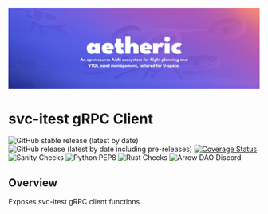 ![Arrow Banner](https://github.com/Arrow-air/tf-github/raw/main/src/templates/doc-banner-services.png)

# svc-itest gRPC Client

![GitHub stable release (latest by date)](https://img.shields.io/github/v/release/Arrow-air/svc-itest?sort=semver&color=green) ![GitHub release (latest by date including pre-releases)](https://img.shields.io/github/v/release/Arrow-air/svc-itest?include_prereleases) [![Coverage Status](https://coveralls.io/repos/github/Arrow-air/svc-itest/badge.svg?branch=develop)](https://coveralls.io/github/Arrow-air/svc-itest)
![Sanity Checks](https://github.com/arrow-air/svc-itest/actions/workflows/sanity_checks.yml/badge.svg?branch=develop) ![Python PEP8](https://github.com/arrow-air/svc-itest/actions/workflows/python_ci.yml/badge.svg?branch=develop) ![Rust Checks](https://github.com/arrow-air/svc-itest/actions/workflows/rust_ci.yml/badge.svg?branch=develop) 
![Arrow DAO Discord](https://img.shields.io/discord/853833144037277726?style=plastic)

## Overview

Exposes svc-itest gRPC client functions
